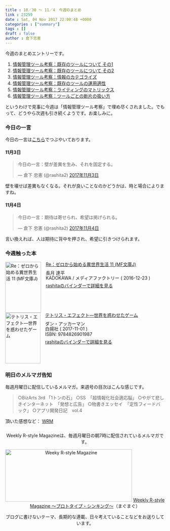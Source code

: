 ```yaml
---
title : 10／30 〜 11／4　今週のまとめ
link : 23259
date : Sat, 04 Nov 2017 22:00:48 +0000
categories : ["summary"]
tags : []
draft : false
author : 倉下忠憲
---
```


今週のまとめエントリーです。
 
<ol>
<li><a href="https://rashita.net/blog/?p=23220">情報管理ツール考察：既存のツールについて その1</a></li>
<li><a href="https://rashita.net/blog/?p=23228">情報管理ツール考察：既存のツールについて その2</a></li>
<li><a href="https://rashita.net/blog/?p=23237">情報管理ツール考察：情報のカテゴライズ</a></li>
<li><a href="https://rashita.net/blog/?p=23241">情報管理ツール考察：既存のツールの運用適性</a></li>
<li><a href="https://rashita.net/blog/?p=23246">情報管理ツール考察：ライティングのマトリックス</a></li>
<li><a href="https://rashita.net/blog/?p=23254">情報管理ツール考察：ツールごとの断片の扱い方</a></li>
</ol>

というわけで見事に今週は「情報管理ツール考察」で埋め尽くされました。でもって、どうやら次週も引き続くようです。お楽しみに。

<h3>今日の一言</h3>

今日の一言は<a href="http://twitter.com/rashita2 ">こちら</a>でつぶやいております。

<h4>11月3日</h4>

<blockquote class="twitter-tweet" data-lang="ja"><p lang="ja" dir="ltr">今日の一言：壁が差異を生み、それを固定する。</p>&mdash; 倉下 忠憲 (@rashita2) <a href="https://twitter.com/rashita2/status/926440721497726977?ref_src=twsrc%5Etfw">2017年11月3日</a></blockquote>
<script async src="https://platform.twitter.com/widgets.js" charset="utf-8"></script>

壁を壊せば差異もなくなる。それが良いことなのかどうかは、時と場合によりますね。

<h4>11月4日</h4>

<blockquote class="twitter-tweet" data-lang="ja"><p lang="ja" dir="ltr">今日の一言：期待は寄せられ、希望は掲げられる。</p>&mdash; 倉下 忠憲 (@rashita2) <a href="https://twitter.com/rashita2/status/926693629460037633?ref_src=twsrc%5Etfw">2017年11月4日</a></blockquote>
<script async src="https://platform.twitter.com/widgets.js" charset="utf-8"></script>

言い換えれば、人は期待に背中を押され、希望に引きつけられます。


<H3>今週触った本</H3>

<div class="mm-middle" style="margin-bottom:0px;"><div class="mm-image" style="float:left;"><a href="http://www.amazon.co.jp/exec/obidos/ASIN/B01MZ2C6R5/rashita1000-22 /ref=nosim" target="_blank"><img src="https://images-fe.ssl-images-amazon.com/images/I/51zpI6lSDrL._SL160_.jpg" alt="Re：ゼロから始める異世界生活 11 (MF文庫J)" title="Re：ゼロから始める異世界生活 11 (MF文庫J)" width="113" height="160" border="0" /></a></div><div class="mm-content" style="float:left;margin-left:15px;line-height:120%"><div class="mm-title" style="line-height:120%"><a href="http://www.amazon.co.jp/exec/obidos/ASIN/B01MZ2C6R5/rashita1000-22 /ref=nosim" target="_blank">Re：ゼロから始める異世界生活 11 (MF文庫J)</a></div><div class="mm-detail" style="margin-top:10px;">長月 達平<br />KADOKAWA / メディアファクトリー ( 2016-12-23 )<br /><div style="margin:7px 0px"><a href="http://mediamarker.net/u/rashita/?asin=B01MZ2C6R5" target="_blank">rashitaのバインダーで詳細を見る</a></div></div></div><div style="clear:left"></div></div>

<div class="mm-middle" style="margin-bottom:0px;"><div class="mm-image" style="float:left;"><a href="http://www.amazon.co.jp/exec/obidos/ASIN/4826901984/rashita1000-22 /ref=nosim" target="_blank"><img src="https://images-fe.ssl-images-amazon.com/images/I/51t23SgQN1L._SL160_.jpg" alt="テトリス・エフェクト―世界を惑わせたゲーム" title="テトリス・エフェクト―世界を惑わせたゲーム" width="111" height="160" border="0" /></a></div><div class="mm-content" style="float:left;margin-left:15px;line-height:120%"><div class="mm-title" style="line-height:120%"><a href="http://www.amazon.co.jp/exec/obidos/ASIN/4826901984/rashita1000-22 /ref=nosim" target="_blank">テトリス・エフェクト―世界を惑わせたゲーム</a></div><div class="mm-detail" style="margin-top:10px;">ダン・アッカーマン<br />白揚社 ( 2017-11-01 )<br />ISBN: 9784826901987<br /><div style="margin:7px 0px"><a href="http://mediamarker.net/u/rashita/?asin=4826901984" target="_blank">rashitaのバインダーで詳細を見る</a></div></div></div><div style="clear:left"></div></div>


<h3>明日のメルマガ告知</h3>
毎週月曜日に配信しているメルマガ。来週号の目次はこんな感じです。

<blockquote>
○BizArts 3rd 「1トンの石」
○SS　「超情報化社会適応脳」
○やがて悲しきインターネット　「発想と広告」
○物書きエッセイ　「定性フィードバック」
○アプリ開発日記　vol.4
</blockquote>


頂いた感想など：
<a class="twitter-timeline"  href="https://twitter.com/rashita2/timelines/427262290753097729"  data-widget-id="427265271171010561">WRM</a>
    <script>!function(d,s,id){var js,fjs=d.getElementsByTagName(s)[0],p=/^http:/.test(d.location)?'http':'https';if(!d.getElementById(id)){js=d.createElement(s);js.id=id;js.src=p+"://platform.twitter.com/widgets.js";fjs.parentNode.insertBefore(js,fjs);}}(document,"script","twitter-wjs");</script>


<div style="text-align:center;margin-top:25px;">
Weekly R-style Magazineは、毎週月曜日の朝7時に配信されているメルマガです。

<a href="http://www.mag2.com/m/0001185133.html" target="_blank"><img src="http://rashita.net/blog/wp-content/uploads/2010/09/mmbanner.jpg" alt="Weeky R-style Magazine" width="400" height="165" class="alignnone size-full wp-image-12201" /></a>
<a href="http://www.mag2.com/m/0001185133.html" target="_blank">Weekly R-style Magazine ～プロトタイプ・シンキング～</a>（まぐまぐ）

ブログに書けないテーマ、長期的な連載、日々考えていることなどをお送りしています。
</div> 